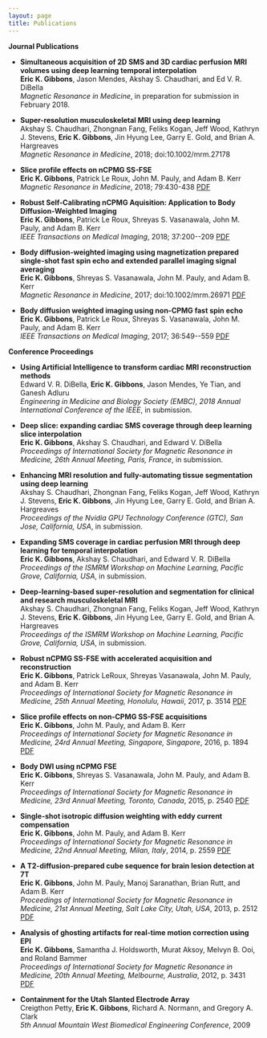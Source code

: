 ```yaml
---
layout: page
title: Publications
---
```

**Journal Publications**
- **Simultaneous acquisition of 2D SMS and 3D cardiac perfusion MRI volumes using deep learning temporal interpolation**  
**Eric K. Gibbons**, Jason Mendes, Akshay S. Chaudhari, and Ed V. R. DiBella  
*Magnetic Resonance in Medicine*, in preparation for submission in February 2018. 

- **Super-resolution musculoskeletal MRI using deep learning**  
Akshay S. Chaudhari, Zhongnan Fang, Feliks Kogan, Jeff Wood, Kathryn J. Stevens, **Eric K. Gibbons**, Jin Hyung Lee, Garry E. Gold, and Brian A. Hargreaves  
*Magnetic Resonance in Medicine*, 2018; doi:10.1002/mrm.27178 

- **Slice profile effects on nCPMG SS-FSE**  
**Eric K. Gibbons**, Patrick Le Roux, John M. Pauly, and Adam B. Kerr  
*Magnetic Resonance in Medicine*, 2018; 79:430-438  [PDF](//onlinelibrary.wiley.com/doi/10.1002/mrm.26694/abstract)

- **Robust Self-Calibrating nCPMG Aquisition: Application to Body Diffusion-Weighted Imaging**  
**Eric K. Gibbons**, Patrick Le Roux, Shreyas S. Vasanawala, John M. Pauly, and Adam B. Kerr  
*IEEE Transactions on Medical Imaging*, 2018; 37:200--209  [PDF](//ieeexplore.ieee.org/abstract/document/8012446/)

- **Body diffusion-weighted imaging using magnetization prepared single-shot fast spin echo and extended parallel imaging signal averaging**  
**Eric K. Gibbons**, Shreyas S. Vasanawala, John M. Pauly, and Adam B. Kerr  
*Magnetic Resonance in Medicine*, 2017; doi:10.1002/mrm.26971  [PDF](//onlinelibrary.wiley.com/doi/10.1002/mrm.26971/abstract)

- **Body diffusion weighted imaging using non-CPMG fast spin echo**  
**Eric K. Gibbons**, Patrick Le Roux, Shreyas S. Vasanawala, John M. Pauly, and Adam B. Kerr  
*IEEE Transactions on Medical Imaging*, 2017; 36:549--559  [PDF](//ieeexplore.ieee.org/document/7723819/)


**Conference Proceedings**
- **Using Artificial Intelligence to transform cardiac MRI reconstruction methods**  
Edward V. R. DiBella, **Eric K. Gibbons**, Jason Mendes, Ye Tian, and Ganesh Adluru  
*Engineering in Medicine and Biology Society (EMBC), 2018 Annual International Conference of the IEEE*, in submission. 

- **Deep slice:  expanding cardiac SMS coverage through deep learning slice interpolation**  
**Eric K. Gibbons**, Akshay S. Chaudhari, and Edward V. DiBella  
*Proceedings of International Society for Magnetic Resonance in Medicine, 26th Annual Meeting, Paris, France*, in submission. 

- **Enhancing MRI resolution and fully-automating tissue segmentation using deep learning**  
Akshay S. Chaudhari, Zhongnan Fang, Feliks Kogan, Jeff Wood, Kathryn J. Stevens, **Eric K. Gibbons**, Jin Hyung Lee, Garry E. Gold, and Brian A. Hargreaves  
*Proceedings of the Nvidia GPU Technology Conference (GTC), San Jose, California, USA*, in submission. 

- **Expanding SMS coverage in cardiac perfusion MRI through deep learning for temporal interpolation**  
**Eric K. Gibbons**, Akshay S. Chaudhari, and Edward V. R. DiBella  
*Proceedings of the ISMRM Workshop on Machine Learning, Pacific Grove, California, USA*, in submission. 

- **Deep-learning-based super-resolution and segmentation for clinical and research musculoskeletal MRI**  
Akshay S. Chaudhari, Zhongnan Fang, Feliks Kogan, Jeff Wood, Kathryn J. Stevens, **Eric K. Gibbons**, Jin Hyung Lee, Garry E. Gold, and Brian A. Hargreaves  
*Proceedings of the ISMRM Workshop on Machine Learning, Pacific Grove, California, USA*, in submission. 

- **Robust nCPMG SS-FSE with accelerated acquisition and reconstruction**  
**Eric K. Gibbons**, Patrick LeRoux, Shreyas Vasanawala, John M. Pauly, and Adam B. Kerr  
*Proceedings of International Society for Magnetic Resonance in Medicine, 25th Annual Meeting, Honolulu, Hawaii*, 2017, p. 3514  [PDF](assets/documents/ismrm/gibbons_ismrm_2017.html)

- **Slice profile effects on non-CPMG SS-FSE acquisitions**  
**Eric K. Gibbons**, John M. Pauly, and Adam B. Kerr  
*Proceedings of International Society for Magnetic Resonance in Medicine, 24rd Annual Meeting, Singapore, Singapore*, 2016, p. 1894  [PDF](assets/documents/ismrm/gibbons_ismrm_2016.html)

- **Body DWI using nCPMG FSE**  
**Eric K. Gibbons**, Shreyas S. Vasanawala, John M. Pauly, and Adam B. Kerr  
*Proceedings of International Society for Magnetic Resonance in Medicine, 23rd Annual Meeting, Toronto, Canada*, 2015, p. 2540  [PDF](assets/documents/ismrm/gibbons_ismrm_2015.pdf)

- **Single-shot isotropic diffusion weighting with eddy current compensation**  
**Eric K. Gibbons**, John M. Pauly, and Adam B. Kerr  
*Proceedings of International Society for Magnetic Resonance in Medicine, 22nd Annual Meeting, Milan, Italy*, 2014, p. 2559  [PDF](assets/documents/ismrm/gibbons_ismrm_2014.pdf)

- **A T2-diffusion-prepared cube sequence for brain lesion detection at 7T**  
**Eric K. Gibbons**, John M. Pauly, Manoj Saranathan, Brian Rutt, and Adam B. Kerr  
*Proceedings of International Society for Magnetic Resonance in Medicine, 21st Annual Meeting, Salt Lake City, Utah, USA*, 2013, p. 2512  [PDF](assets/documents/ismrm/gibbons_ismrm_2013.pdf)

- **Analysis of ghosting artifacts for real-time motion correction using EPI**  
**Eric K. Gibbons**, Samantha J. Holdsworth, Murat Aksoy, Melvyn B. Ooi, and Roland Bammer  
*Proceedings of International Society for Magnetic Resonance in Medicine, 20th Annual Meeting, Melbourne, Australia*, 2012, p. 3431  [PDF](assets/documents/ismrm/gibbons_ismrm_2012.pdf)

- **Containment for the Utah Slanted Electrode Array**  
Creigthon Petty, **Eric K. Gibbons**, Richard A. Normann, and Gregory A. Clark  
*5th Annual Mountain West Biomedical Engineering Conference*, 2009 


